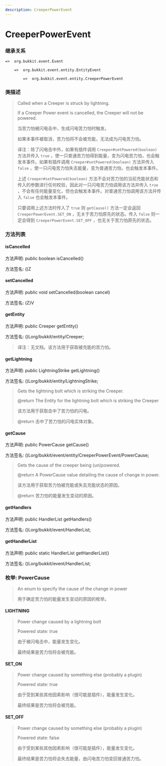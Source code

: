 ```yaml
---
description: CreeperPowerEvent
---
```


# CreeperPowerEvent

### 继承关系

    =>  org.bukkit.event.Event

        =>  org.bukkit.event.entity.EntityEvent

            =>  org.bukkit.event.entity.CreeperPowerEvent

### 类描述

> Called when a Creeper is struck by lightning.
>
> <p>
>
> If a Creeper Power event is cancelled, the Creeper will not be powered.
>
> 当苦力怕被闪电击中，生成闪电苦力怕时触发。
>
> 如果本事件被取消，苦力怕将不会被充能，无法成为闪电苦力怕。
>
> 译注：除了闪电击中外，如果有插件调用 `Creeper#setPowered(boolean)` 方法并传入 `true` ，使一只普通苦力怕得到能量，变为闪电苦力怕，也会触发本事件。如果有插件调用 `Creeper#setPowered(boolean)` 方法并传入 `false` ，使一只闪电苦力怕失去能量，变为普通苦力怕，也会触发本事件。
>
> 上述 `Creeper#setPowered(boolean)` 方法不会对苦力怕的当前充能状态和传入的参数进行任何校验，因此对一只闪电苦力怕调用该方法并传入 `true` ，不会有任何能量变化，但也会触发本事件。对普通苦力怕调用该方法并传入 `false` 也会触发本事件。
> 
> 只要调用上述方法时传入了 `true` 则 `getCause()` 方法一定会返回 `CreeperPowerEvent.SET_ON` ，无关于苦力怕原先的状态。传入 `false` 则一定会得到 `CreeperPowerEvent.SET_OFF` ，也无关于苦力怕原先的状态。

### 方法列表

#### isCancelled

方法声明: public boolean isCancelled()

方法签名: ()Z

#### setCancelled

方法声明: public void setCancelled(boolean cancel)

方法签名: (Z)V

#### getEntity

方法声明: public Creeper getEntity()

方法签名: ()Lorg/bukkit/entity/Creeper;

> 译注：无文档。该方法用于获取被充能的苦力怕。

#### getLightning

方法声明: public LightningStrike getLightning()

方法签名: ()Lorg/bukkit/entity/LightningStrike;

> Gets the lightning bolt which is striking the Creeper.
>
> @return The Entity for the lightning bolt which is striking the Creeper
>
> 该方法用于获取击中了苦力怕的闪电。
>
> @return 击中了苦力怕的闪电实体对象。

#### getCause

方法声明: public PowerCause getCause()

方法签名: ()Lorg/bukkit/event/entity/CreeperPowerEvent/PowerCause;

> Gets the cause of the creeper being (un)powered.
>
> @return A PowerCause value detailing the cause of change in power.
>
> 该方法用于获取苦力怕被充能或失去充能状态的原因。
>
> @return 苦力怕的能量发生变动的原因。

#### getHandlers

方法声明: public HandlerList getHandlers()

方法签名: ()Lorg/bukkit/event/HandlerList;

#### getHandlerList

方法声明: public static HandlerList getHandlerList()

方法签名: ()Lorg/bukkit/event/HandlerList;

### 枚举: PowerCause

> An enum to specify the cause of the change in power
>
> 用于确定苦力怕的能量发生变动的原因的枚举。

#### LIGHTNING

> Power change caused by a lightning bolt
>
> <p>
>
> Powered state: true
>
> 由于被闪电击中，能量发生变化。
>
> 最终结果是苦力怕将会被充能。

#### SET_ON

> Power change caused by something else (probably a plugin)
>
> <p>
>
> Powered state: true
>
> 由于受到某些其他因素影响（很可能是插件），能量发生变化。
>
> 最终结果是苦力怕将会被充能。

#### SET_OFF

> Power change caused by something else (probably a plugin)
>
> <p>
>
> Powered state: false
>
> 由于受到某些其他因素影响（很可能是插件），能量发生变化。
>
> 最终结果是苦力怕将会失去能量，由闪电苦力怕变回普通苦力怕。